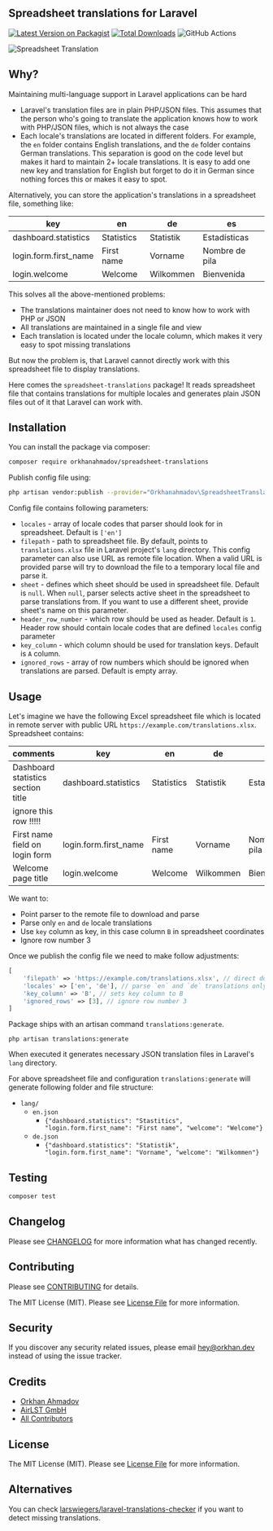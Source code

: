 ## Spreadsheet translations for Laravel

[![Latest Version on Packagist](https://img.shields.io/packagist/v/orkhanahmadov/spreadsheet-translations.svg?style=flat-square)](https://packagist.org/packages/orkhanahmadov/spreadsheet-translations)
[![Total Downloads](https://img.shields.io/packagist/dt/orkhanahmadov/spreadsheet-translations.svg?style=flat-square)](https://packagist.org/packages/orkhanahmadov/spreadsheet-translations)
![GitHub Actions](https://github.com/orkhanahmadov/spreadsheet-translations/actions/workflows/main.yml/badge.svg)

![Spreadsheet Translation](https://banners.beyondco.de/Spreadsheet%20Translations%20for%20Laravel.png?theme=light&packageManager=composer+require&packageName=orkhanahmadov%2Fspreadsheet-translations&pattern=architect&style=style_1&description=Easily+create+Laravel+translation+files+from+spreadsheet+&md=1&showWatermark=0&fontSize=100px&images=https%3A%2F%2Flaravel.com%2Fimg%2Flogomark.min.svg)

## Why?

Maintaining multi-language support in Laravel applications can be hard

- Laravel's translation files are in plain PHP/JSON files.
This assumes that the person who's going to translate the application knows how to work with PHP/JSON files, which is not always the case
- Each locale's translations are located in different folders. For example, the `en` folder contains English translations, and the `de` folder contains German translations.
This separation is good on the code level but makes it hard to maintain 2+ locale translations.
It is easy to add one new key and translation for English but forget to do it in German since nothing forces this or makes it easy to spot.

Alternatively, you can store the application's translations in a spreadsheet file, something like:

| key                   | en         | de        | es             |
|-----------------------|------------|-----------|----------------|
| dashboard.statistics  | Statistics | Statistik | Estadísticas   |
| login.form.first_name | First name | Vorname   | Nombre de pila |
| login.welcome         | Welcome    | Wilkommen | Bienvenida     |

This solves all the above-mentioned problems:

- The translations maintainer does not need to know how to work with PHP or JSON
- All translations are maintained in a single file and view
- Each translation is located under the locale column, which makes it very easy to spot missing translations

But now the problem is, that Laravel cannot directly work with this spreadsheet file to display translations.

Here comes the `spreadsheet-translations` package!
It reads spreadsheet file that contains translations for multiple locales and generates plain JSON files out of it that Laravel can work with.

## Installation

You can install the package via composer:

```bash
composer require orkhanahmadov/spreadsheet-translations
```

Publish config file using:

```bash
php artisan vendor:publish --provider="Orkhanahmadov\SpreadsheetTranslations\SpreadsheetTranslationsServiceProvider"
```

Config file contains following parameters:

- `locales` - array of locale codes that parser should look for in spreadsheet. Default is `['en']`
- `filepath` - path to spreadsheet file. By default, points to `translations.xlsx` file in Laravel project's `lang` directory. This config parameter can also use URL as remote file location. When a valid URL is provided parse will try to download the file to a temporary local file and parse it.
- `sheet` - defines which sheet should be used in spreadsheet file. Default is `null`. When `null`, parser selects active sheet in the spreadsheet to parse translations from. If you want to use a different sheet, provide sheet's name on this parameter.
- `header_row_number` - which row should be used as header. Default is `1`. Header row should contain locale codes that are defined `locales` config parameter
- `key_column` - which column should be used for translation keys. Default is `A` column.
- `ignored_rows` - array of row numbers which should be ignored when translations are parsed. Default is empty array.

## Usage

Let's imagine we have the following Excel spreadsheet file which is located in remote server with public URL `https://example.com/translations.xlsx`.
Spreadsheet contains:

| comments                           | key                   | en         | de        | es             |
|------------------------------------|-----------------------|------------|-----------|----------------|
| Dashboard statistics section title | dashboard.statistics  | Statistics | Statistik | Estadísticas   |
| ignore this row !!!!!              |                       |            |           |                |
| First name field on login form     | login.form.first_name | First name | Vorname   | Nombre de pila |
| Welcome page title                 | login.welcome         | Welcome    | Wilkommen | Bienvenida     |

We want to:

- Point parser to the remote file to download and parse
- Parse only `en` and `de` locale translations
- Use `key` column as key, in this case column `B` in spreadsheet coordinates
- Ignore row number 3

Once we publish the config file we need to make follow adjustments:

```php
[
    'filepath' => 'https://example.com/translations.xlsx', // direct download URL of the file
    'locales' => ['en', 'de'], // parse `en` and `de` translations only, which means `es` will be ignored
    'key_column' => 'B', // sets key column to B
    'ignored_rows' => [3], // ignore row number 3
]
```

Package ships with an artisan command `translations:generate`.

```shell
php artisan translations:generate
```

When executed it generates necessary JSON translation files in Laravel's `lang` directory.

For above spreadsheet file and configuration `translations:generate` will generate following folder and file structure:

- `lang/`
  - `en.json`
    - `{"dashboard.statistics": "Stastitics", "login.form.first_name": "First name", "welcome": "Welcome"}`
  - `de.json`
    - `{"dashboard.statistics": "Statistik", "login.form.first_name": "Vorname", "welcome": "Wilkommen"}`

## Testing

```bash
composer test
```

## Changelog

Please see [CHANGELOG](CHANGELOG.md) for more information what has changed recently.

## Contributing

Please see [CONTRIBUTING](CONTRIBUTING.md) for details.

The MIT License (MIT). Please see [License File](LICENSE.md) for more information.

## Security

If you discover any security related issues, please email hey@orkhan.dev instead of using the issue tracker.

## Credits

-   [Orkhan Ahmadov](https://github.com/orkhanahmadov)
-   [AirLST GmbH](https://airlst.com)
-   [All Contributors](../../contributors)

## License

The MIT License (MIT). Please see [License File](LICENSE.md) for more information.

## Alternatives

You can check [larswiegers/laravel-translations-checker](https://github.com/LarsWiegers/laravel-translations-checker) if you want to detect missing translations.
